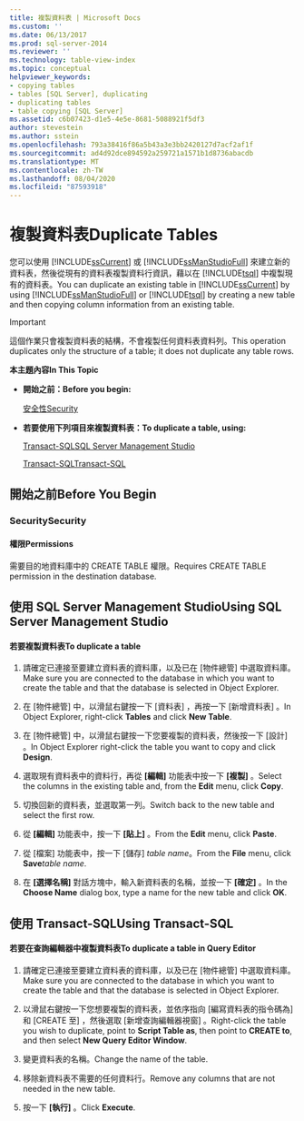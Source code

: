 ```yaml
---
title: 複製資料表 | Microsoft Docs
ms.custom: ''
ms.date: 06/13/2017
ms.prod: sql-server-2014
ms.reviewer: ''
ms.technology: table-view-index
ms.topic: conceptual
helpviewer_keywords:
- copying tables
- tables [SQL Server], duplicating
- duplicating tables
- table copying [SQL Server]
ms.assetid: c6b07423-d1e5-4e5e-8681-5088921f5df3
author: stevestein
ms.author: sstein
ms.openlocfilehash: 793a38416f86a5b43a3e3bb2420127d7acf2af1f
ms.sourcegitcommit: ad4d92dce894592a259721a1571b1d8736abacdb
ms.translationtype: MT
ms.contentlocale: zh-TW
ms.lasthandoff: 08/04/2020
ms.locfileid: "87593918"
---
```

# <a name="duplicate-tables"></a><span data-ttu-id="5c1de-102">複製資料表</span><span class="sxs-lookup"><span data-stu-id="5c1de-102">Duplicate Tables</span></span>
  <span data-ttu-id="5c1de-103">您可以使用 [!INCLUDE[ssCurrent](../../includes/sscurrent-md.md)] 或 [!INCLUDE[ssManStudioFull](../../includes/ssmanstudiofull-md.md)] 來建立新的資料表，然後從現有的資料表複製資料行資訊，藉以在 [!INCLUDE[tsql](../../includes/tsql-md.md)] 中複製現有的資料表。</span><span class="sxs-lookup"><span data-stu-id="5c1de-103">You can duplicate an existing table in [!INCLUDE[ssCurrent](../../includes/sscurrent-md.md)] by using [!INCLUDE[ssManStudioFull](../../includes/ssmanstudiofull-md.md)] or [!INCLUDE[tsql](../../includes/tsql-md.md)] by creating a new table and then copying column information from an existing table.</span></span>  
  
> [!IMPORTANT]  
>  <span data-ttu-id="5c1de-104">這個作業只會複製資料表的結構，不會複製任何資料表資料列。</span><span class="sxs-lookup"><span data-stu-id="5c1de-104">This operation duplicates only the structure of a table; it does not duplicate any table rows.</span></span>  
  
 <span data-ttu-id="5c1de-105">**本主題內容**</span><span class="sxs-lookup"><span data-stu-id="5c1de-105">**In This Topic**</span></span>  
  
-   <span data-ttu-id="5c1de-106">**開始之前：**</span><span class="sxs-lookup"><span data-stu-id="5c1de-106">**Before you begin:**</span></span>  
  
     [<span data-ttu-id="5c1de-107">安全性</span><span class="sxs-lookup"><span data-stu-id="5c1de-107">Security</span></span>](#Security)  
  
-   <span data-ttu-id="5c1de-108">**若要使用下列項目來複製資料表：**</span><span class="sxs-lookup"><span data-stu-id="5c1de-108">**To duplicate a table, using:**</span></span>  
  
     [<span data-ttu-id="5c1de-109">Transact-SQL</span><span class="sxs-lookup"><span data-stu-id="5c1de-109">SQL Server Management Studio</span></span>](#SSMSProcedure)  
  
     [<span data-ttu-id="5c1de-110">Transact-SQL</span><span class="sxs-lookup"><span data-stu-id="5c1de-110">Transact-SQL</span></span>](#TsqlProcedure)  
  
##  <a name="before-you-begin"></a><a name="BeforeYouBegin"></a> <span data-ttu-id="5c1de-111">開始之前</span><span class="sxs-lookup"><span data-stu-id="5c1de-111">Before You Begin</span></span>  
  
###  <a name="security"></a><a name="Security"></a> <span data-ttu-id="5c1de-112">Security</span><span class="sxs-lookup"><span data-stu-id="5c1de-112">Security</span></span>  
  
####  <a name="permissions"></a><a name="Permissions"></a> <span data-ttu-id="5c1de-113">權限</span><span class="sxs-lookup"><span data-stu-id="5c1de-113">Permissions</span></span>  
 <span data-ttu-id="5c1de-114">需要目的地資料庫中的 CREATE TABLE 權限。</span><span class="sxs-lookup"><span data-stu-id="5c1de-114">Requires CREATE TABLE permission in the destination database.</span></span>  
  
##  <a name="using-sql-server-management-studio"></a><a name="SSMSProcedure"></a> <span data-ttu-id="5c1de-115">使用 SQL Server Management Studio</span><span class="sxs-lookup"><span data-stu-id="5c1de-115">Using SQL Server Management Studio</span></span>  
  
#### <a name="to-duplicate-a-table"></a><span data-ttu-id="5c1de-116">若要複製資料表</span><span class="sxs-lookup"><span data-stu-id="5c1de-116">To duplicate a table</span></span>  
  
1.  <span data-ttu-id="5c1de-117">請確定已連接至要建立資料表的資料庫，以及已在 [物件總管] 中選取資料庫。</span><span class="sxs-lookup"><span data-stu-id="5c1de-117">Make sure you are connected to the database in which you want to create the table and that the database is selected in Object Explorer.</span></span>  
  
2.  <span data-ttu-id="5c1de-118">在 [物件總管] 中，以滑鼠右鍵按一下 [資料表]  ，再按一下 [新增資料表]  。</span><span class="sxs-lookup"><span data-stu-id="5c1de-118">In Object Explorer, right-click **Tables** and click **New Table**.</span></span>  
  
3.  <span data-ttu-id="5c1de-119">在 [物件總管] 中，以滑鼠右鍵按一下您要複製的資料表，然後按一下 [設計]  。</span><span class="sxs-lookup"><span data-stu-id="5c1de-119">In Object Explorer right-click the table you want to copy and click **Design**.</span></span>  
  
4.  <span data-ttu-id="5c1de-120">選取現有資料表中的資料行，再從 **[編輯]** 功能表中按一下 **[複製]** 。</span><span class="sxs-lookup"><span data-stu-id="5c1de-120">Select the columns in the existing table and, from the **Edit** menu, click **Copy**.</span></span>  
  
5.  <span data-ttu-id="5c1de-121">切換回新的資料表，並選取第一列。</span><span class="sxs-lookup"><span data-stu-id="5c1de-121">Switch back to the new table and select the first row.</span></span>  
  
6.  <span data-ttu-id="5c1de-122">從 **[編輯]** 功能表中，按一下 **[貼上]** 。</span><span class="sxs-lookup"><span data-stu-id="5c1de-122">From the **Edit** menu, click **Paste**.</span></span>  
  
7.  <span data-ttu-id="5c1de-123">從 [檔案]  功能表中，按一下 [儲存]  _table name_。</span><span class="sxs-lookup"><span data-stu-id="5c1de-123">From the **File** menu, click **Save**_table name_.</span></span>  
  
8.  <span data-ttu-id="5c1de-124">在 **[選擇名稱]** 對話方塊中，輸入新資料表的名稱，並按一下 **[確定]** 。</span><span class="sxs-lookup"><span data-stu-id="5c1de-124">In the **Choose Name** dialog box, type a name for the new table and click **OK**.</span></span>  
  
##  <a name="using-transact-sql"></a><a name="TsqlProcedure"></a> <span data-ttu-id="5c1de-125">使用 Transact-SQL</span><span class="sxs-lookup"><span data-stu-id="5c1de-125">Using Transact-SQL</span></span>  
  
#### <a name="to-duplicate-a-table-in-query-editor"></a><span data-ttu-id="5c1de-126">若要在查詢編輯器中複製資料表</span><span class="sxs-lookup"><span data-stu-id="5c1de-126">To duplicate a table in Query Editor</span></span>  
  
1.  <span data-ttu-id="5c1de-127">請確定已連接至要建立資料表的資料庫，以及已在 [物件總管] 中選取資料庫。</span><span class="sxs-lookup"><span data-stu-id="5c1de-127">Make sure you are connected to the database in which you want to create the table and that the database is selected in Object Explorer.</span></span>  
  
2.  <span data-ttu-id="5c1de-128">以滑鼠右鍵按一下您想要複製的資料表，並依序指向 [編寫資料表的指令碼為]  和 [CREATE 至]  ，然後選取 [新增查詢編輯器視窗]  。</span><span class="sxs-lookup"><span data-stu-id="5c1de-128">Right-click the table you wish to duplicate, point to **Script Table as**, then point to **CREATE to**, and then select **New Query Editor Window**.</span></span>  
  
3.  <span data-ttu-id="5c1de-129">變更資料表的名稱。</span><span class="sxs-lookup"><span data-stu-id="5c1de-129">Change the name of the table.</span></span>  
  
4.  <span data-ttu-id="5c1de-130">移除新資料表不需要的任何資料行。</span><span class="sxs-lookup"><span data-stu-id="5c1de-130">Remove any columns that are not needed in the new table.</span></span>  
  
5.  <span data-ttu-id="5c1de-131">按一下 **[執行]** 。</span><span class="sxs-lookup"><span data-stu-id="5c1de-131">Click **Execute**.</span></span>  
  
  
